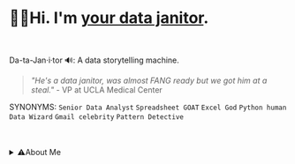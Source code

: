 # 👋🏽Hi. I'm <ins>your data janitor</ins>.
<br >

Da-ta-Jan·i·tor 🔊: A data storytelling machine. 
> *"He's a data janitor, was almost FANG ready but we got him at a steal."* - VP at UCLA Medical Center <br>

SYNONYMS: `Senior Data Analyst` `Spreadsheet GOAT` `Excel God` `Python human` `Data Wizard` `Gmail celebrity` `Pattern Detective` <br>
<br >




<br />

<details>
<summary>⚠️About Me</summary>
<br />

I was a data janitor for CHLA during the Johnny Depp trials. Ask me about it. In the meantime, explore my previous solutions. Or check out my guides on data fundamentals. I enjoy cleaning data, developing custom solutions, strategic collaboration, and creative (data) storytelling. <br>

<!---
Graduated from Youtube University,founded Gas Station Education. INSERT YOUTUBE LINK
--->


</details>
<br />


 
